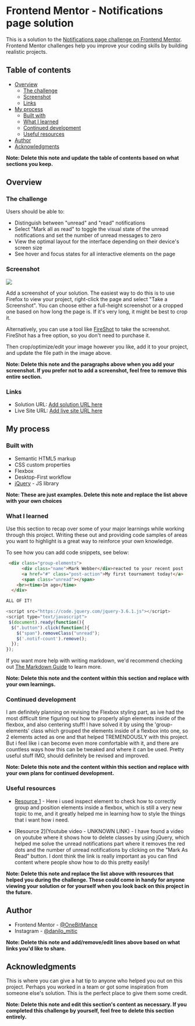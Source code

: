 # Frontend Mentor - Notifications page solution

This is a solution to the [Notifications page challenge on Frontend Mentor](https://www.frontendmentor.io/challenges/notifications-page-DqK5QAmKbC). Frontend Mentor challenges help you improve your coding skills by building realistic projects. 

## Table of contents

- [Overview](#overview)
  - [The challenge](#the-challenge)
  - [Screenshot](#screenshot)
  - [Links](#links)
- [My process](#my-process)
  - [Built with](#built-with)
  - [What I learned](#what-i-learned)
  - [Continued development](#continued-development)
  - [Useful resources](#useful-resources)
- [Author](#author)
- [Acknowledgments](#acknowledgments)

**Note: Delete this note and update the table of contents based on what sections you keep.**

## Overview

### The challenge

Users should be able to:

- Distinguish between "unread" and "read" notifications
- Select "Mark all as read" to toggle the visual state of the unread notifications and set the number of unread messages to zero
- View the optimal layout for the interface depending on their device's screen size
- See hover and focus states for all interactive elements on the page

### Screenshot

![](./screenshot.jpg)

Add a screenshot of your solution. The easiest way to do this is to use Firefox to view your project, right-click the page and select "Take a Screenshot". You can choose either a full-height screenshot or a cropped one based on how long the page is. If it's very long, it might be best to crop it.

Alternatively, you can use a tool like [FireShot](https://getfireshot.com/) to take the screenshot. FireShot has a free option, so you don't need to purchase it. 

Then crop/optimize/edit your image however you like, add it to your project, and update the file path in the image above.

**Note: Delete this note and the paragraphs above when you add your screenshot. If you prefer not to add a screenshot, feel free to remove this entire section.**

### Links

- Solution URL: [Add solution URL here](https://your-solution-url.com)
- Live Site URL: [Add live site URL here](https://your-live-site-url.com)

## My process

### Built with

- Semantic HTML5 markup
- CSS custom properties
- Flexbox
- Desktop-First workflow
- [jQuery](https://jquery.com) - JS library

**Note: These are just examples. Delete this note and replace the list above with your own choices**

### What I learned

Use this section to recap over some of your major learnings while working through this project. Writing these out and providing code samples of areas you want to highlight is a great way to reinforce your own knowledge.

To see how you can add code snippets, see below:

```html
 <div class="group-elements">
      <div class="name">Mark Webber</div>reacted to your recent post 
      <a href="#" class="post-action">My first tournament today!</a>
      <span class="unread"></span>
    <br><time>1m ago</time>
  </div>
```
```css
ALL OF IT!
```
```js
<script src="https://code.jquery.com/jquery-3.6.1.js"></script>
<script type="text/javascript">
 $(document).ready(function(){
  $(".button").click(function(){
    $("span").removeClass("unread");
    $('.notif-count').remove();
  });
});

```

If you want more help with writing markdown, we'd recommend checking out [The Markdown Guide](https://www.markdownguide.org/) to learn more.

**Note: Delete this note and the content within this section and replace with your own learnings.**

### Continued development

I am definitely planning on revising the Flexbox styling part, as ive had the most difficult time figuring out how to properly align elements inside of the flexbox, and also centering stuff! I have solved it by using the 'group-elements' class which grouped the elements inside of a flexbox into one, so 2 elements acted as one and that helped TREMENDOUSLY with this project. But i feel like i can become even more comfortable with it, and there are countless ways how this can be tweaked and where it can be used. Pretty useful stuff IMO, should definitely be revised and improved.

**Note: Delete this note and the content within this section and replace with your own plans for continued development.**

### Useful resources

- [Resource 1](https://www.instagram.com) - Here i used inspect element to check how to correctly group and position elements inside a flexbox, which is still a very new topic to me, and it greatly helped me in learning how to style the things that i want how i need.

- [Resource 2](Youtube video - UNKNOWN LINK) - I have found a video on youtube where it shows how to delete classes by using jQuery, which helped me solve the unread notifications part where it removes the red dots and the number of unread notifications by clicking on the "Mark As Read" button. I dont think the link is really important as you can find content where people show how to do this pretty easily!

**Note: Delete this note and replace the list above with resources that helped you during the challenge. These could come in handy for anyone viewing your solution or for yourself when you look back on this project in the future.**

## Author

- Frontend Mentor - [@OneBitMance](https://www.frontendmentor.io/profile/OneBitMance)
- Instagram - [@danilo_mitic](https://www.instagram.com/danilo_mitic/?next=%2F)

**Note: Delete this note and add/remove/edit lines above based on what links you'd like to share.**

## Acknowledgments

This is where you can give a hat tip to anyone who helped you out on this project. Perhaps you worked in a team or got some inspiration from someone else's solution. This is the perfect place to give them some credit.

**Note: Delete this note and edit this section's content as necessary. If you completed this challenge by yourself, feel free to delete this section entirely.**
